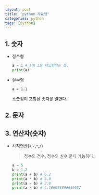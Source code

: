 ```yaml
---
layout: post
title: "python 자료형"
categories: python
tags: [python]
---
```


## 1. 숫자

- 정수형

  ```python
  a = 1 # a에 1을 대입한다는 뜻.
  print(a)
  ```

- 실수형

  ```
  a = 1.1
  ```

  소숫점이 포함된 숫자를 말한다.


## 2. 문자


## 3. 연산자(숫자)

- 사칙연산(`+`,`-`,`*`,`/`)

  > 정수와 정수, 정수와 실수 둘다 가능하다.

  ```python
  a = 5
  b = 1.2
  print(a + b) # 6.2
  print(a * b) # 6.0
  print(a - b) # 3.8
  print(a / b) # 4.166666666666667
  ```


  > 
